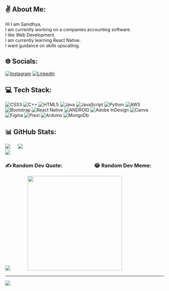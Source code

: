 ## ✌️ About Me:
Hi I am Sanidhya,<br>I am currently working on a companies accounting software.<br>I like Web Development.<br>I am currently learning React Native.<br>I want guidance on skills upscalling.


## 🌐 Socials:
[![Instagram](https://img.shields.io/badge/Instagram-%23E4405F.svg?logo=Instagram&logoColor=white)](https://instagram.com/https://www.instagram.com/sanidhya_914/) [![LinkedIn](https://img.shields.io/badge/LinkedIn-%230077B5.svg?logo=linkedin&logoColor=white)](https://www.linkedin.com/in/sanidhya-sahu-a91886230/)

## 💻 Tech Stack:
![CSS3](https://img.shields.io/badge/css3-%231572B6.svg?style=for-the-badge&logo=css3&logoColor=white) ![C++](https://img.shields.io/badge/c++-%2300599C.svg?style=for-the-badge&logo=c%2B%2B&logoColor=white) ![HTML5](https://img.shields.io/badge/html5-%23E34F26.svg?style=for-the-badge&logo=html5&logoColor=white) ![Java](https://img.shields.io/badge/java-%23ED8B00.svg?style=for-the-badge&logo=java&logoColor=white) ![JavaScript](https://img.shields.io/badge/javascript-%23323330.svg?style=for-the-badge&logo=javascript&logoColor=%23F7DF1E) ![Python](https://img.shields.io/badge/python-3670A0?style=for-the-badge&logo=python&logoColor=ffdd54) ![AWS](https://img.shields.io/badge/AWS-%23FF9900.svg?style=for-the-badge&logo=amazon-aws&logoColor=white) ![Bootstrap](https://img.shields.io/badge/bootstrap-%23563D7C.svg?style=for-the-badge&logo=bootstrap&logoColor=white) ![React Native](https://img.shields.io/badge/react_native-%2320232a.svg?style=for-the-badge&logo=react&logoColor=%2361DAFB) ![ANDROID](https://img.shields.io/badge/android-%2320232a.svg?style=for-the-badge&logo=android&logoColor=%a4c639) ![Adobe InDesign](https://img.shields.io/badge/Adobe%20InDesign-49021F?style=for-the-badge&logo=adobeindesign&logoColor=white) ![Canva](https://img.shields.io/badge/Canva-%2300C4CC.svg?style=for-the-badge&logo=Canva&logoColor=white) 	![Figma](https://img.shields.io/badge/figma-%23F24E1E.svg?style=for-the-badge&logo=figma&logoColor=white) ![Prezi](https://img.shields.io/badge/Prezi-%23000000.svg?style=for-the-badge&logo=Prezi&logoColor=white) ![Arduino](https://img.shields.io/badge/-Arduino-00979D?style=for-the-badge&logo=Arduino&logoColor=white) ![MongoDb](https://img.shields.io/badge/-MongoDb-00979D?style=for-the-badge&logo=MongoDb&logoColor=green)
## 📊 GitHub Stats:
![](https://github-readme-stats.vercel.app/api?username=sanidhya-sahu&theme=blue-green&hide_border=true&include_all_commits=true&count_private=true) &nbsp;&nbsp;&nbsp;&nbsp;
![](https://github-readme-stats.vercel.app/api/top-langs/?username=sanidhya-sahu&theme=blue-green&hide_border=true&include_all_commits=true&count_private=true&layout=compact)<br/>
![](https://github-readme-streak-stats.herokuapp.com/?user=sanidhya-sahu&theme=blue-green&hide_border=true)


### ✍️ Random Dev Quote: &nbsp;&nbsp;&nbsp;&nbsp;&nbsp;&nbsp;&nbsp;&nbsp;&nbsp;&nbsp;&nbsp;&nbsp;&nbsp;&nbsp;&nbsp;&nbsp;&nbsp;&nbsp;&nbsp;&nbsp;&nbsp;&nbsp;&nbsp;&nbsp; 😂 Random Dev Meme:
![](https://quotes-github-readme.vercel.app/api?type=vertical&theme=merko)  &nbsp;&nbsp;&nbsp;&nbsp;&nbsp;&nbsp;&nbsp;&nbsp;&nbsp;&nbsp;&nbsp;&nbsp; <img src="https://rm.up.railway.app/" width="300px"/>




---
[![](https://visitcount.itsvg.in/api?id=sanidhya-sahu&label=Last%207-Days%20View%20Count&pretty=true)](https://visitcount.itsvg.in)
